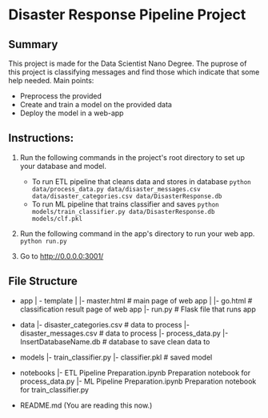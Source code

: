 # Disaster Response Pipeline Project

## Summary
This project is made for the Data Scientist Nano Degree. The puprose of this project is
classifying messages and find those which indicate that some help needed.
Main points:
* Preprocess the provided 
* Create and train a model on the provided data
* Deploy the model in a web-app

## Instructions:
1. Run the following commands in the project's root directory to set up your database and model.

    - To run ETL pipeline that cleans data and stores in database
        `python data/process_data.py data/disaster_messages.csv data/disaster_categories.csv data/DisasterResponse.db`
    - To run ML pipeline that trains classifier and saves
        `python models/train_classifier.py data/DisasterResponse.db models/clf.pkl`

2. Run the following command in the app's directory to run your web app.
    `python run.py`

3. Go to http://0.0.0.0:3001/



## File Structure 

 - app
 | - template
 | |- master.html  # main page of web app
 | |- go.html  # classification result page of web app
 |- run.py  # Flask file that runs app

 - data
 |- disaster_categories.csv  # data to process 
 |- disaster_messages.csv  # data to process
 |- process_data.py
 |- InsertDatabaseName.db   # database to save clean data to

 - models
 |- train_classifier.py
 |- classifier.pkl  # saved model 

 - notebooks
 |- ETL Pipeline Preparation.ipynb Preparation notebook for process_data.py
 |- ML Pipeline Preparation.ipynb Preparation notebook for train_classifier.py

 - README.md (You are reading this now.)
